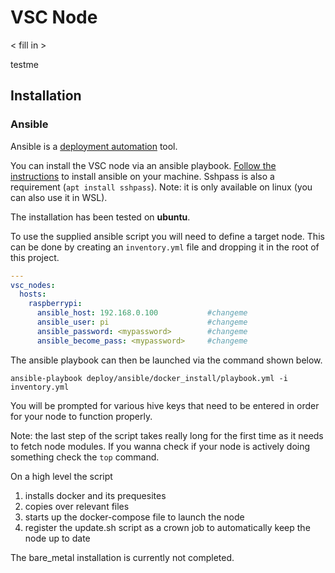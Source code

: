 # VSC Node

< fill in >

testme
## Installation

### Ansible

Ansible is a [deployment automation](https://opensource.com/resources/what-ansible) tool.

You can install the VSC node via an ansible playbook. [Follow the instructions](https://docs.ansible.com/ansible/latest/installation_guide/intro_installation.html#pip-install) to install ansible on your machine. Sshpass is also a requirement (`apt install sshpass`). Note: it is only available on linux (you can also use it in WSL).

The installation has been tested on **ubuntu**.

To use the supplied ansible script you will need to define a target node. This can be done by creating an `inventory.yml` file and dropping it in the root of this project. 
```yml
---
vsc_nodes:
  hosts:
    raspberrypi:
      ansible_host: 192.168.0.100           #changeme
      ansible_user: pi                      #changeme
      ansible_password: <mypassword>        #changeme
      ansible_become_pass: <mypassword>     #changeme

```

The ansible playbook can then be launched via the command shown below.

`ansible-playbook deploy/ansible/docker_install/playbook.yml -i inventory.yml`

You will be prompted for various hive keys that need to be entered in order for your node to function properly. 

Note: the last step of the script takes really long for the first time as it needs to fetch node modules. If you wanna check if your node is actively doing something check the `top` command.

On a high level the script 

1. installs docker and its prequesites
1. copies over relevant files
1. starts up the docker-compose file to launch the node
1. register the update.sh script as a crown job to automatically keep the node up to date

The bare_metal installation is currently not completed.


